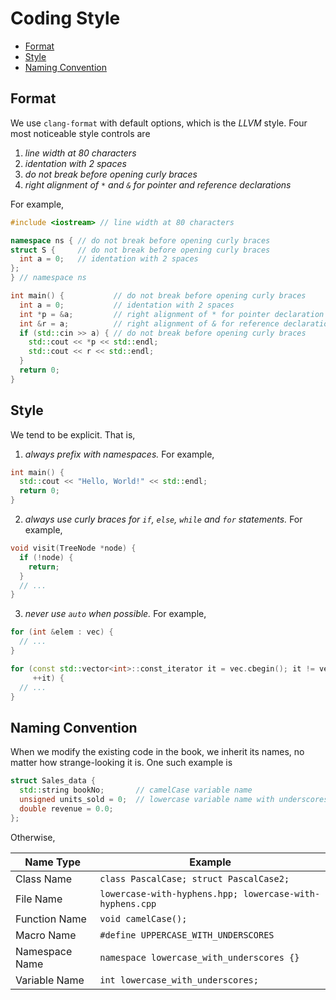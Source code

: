 # Coding Style

- [Format](#format)
- [Style](#style)
- [Naming Convention](#naming-convention)


## Format

We use `clang-format` with default options, which is the *LLVM* style. Four most noticeable style controls are

1. *line width at 80 characters*
2. *identation with 2 spaces*
3. *do not break before opening curly braces*
4. *right alignment of `*` and  `&` for pointer and reference declarations*

For example,

```c++
#include <iostream> // line width at 80 characters

namespace ns { // do not break before opening curly braces
struct S {     // do not break before opening curly braces
  int a = 0;   // identation with 2 spaces
};
} // namespace ns

int main() {           // do not break before opening curly braces
  int a = 0;           // identation with 2 spaces
  int *p = &a;         // right alignment of * for pointer declaration
  int &r = a;          // right alignment of & for reference declaration
  if (std::cin >> a) { // do not break before opening curly braces
    std::cout << *p << std::endl;
    std::cout << r << std::endl;
  }
  return 0;
}
```

## Style

We tend to be explicit. That is,

1. *always prefix with namespaces.* For example,

```c++
int main() {
  std::cout << "Hello, World!" << std::endl;
  return 0;
}
```

2. *always use curly braces for `if`, `else`, `while` and `for` statements.* For example,

```c++
void visit(TreeNode *node) {
  if (!node) {
    return;
  }
  // ...
}
```

3. *never use `auto` when possible.* For example,

```c++
for (int &elem : vec) {
  // ...
}

for (const std::vector<int>::const_iterator it = vec.cbegin(); it != vec.cend();
     ++it) {
  // ...
}
```

## Naming Convention

When we modify the existing code in the book, we inherit its names, no matter how strange-looking it is. One such example is

```c++
struct Sales_data {
  std::string bookNo;       // camelCase variable name
  unsigned units_sold = 0;  // lowercase variable name with underscores
  double revenue = 0.0;
};
```

Otherwise,

| Name Type      | Example                                                  |
| -------------- | -------------------------------------------------------- |
| Class Name     | `class PascalCase; struct PascalCase2;`                  |
| File Name      | `lowercase-with-hyphens.hpp; lowercase-with-hyphens.cpp` |
| Function Name  | `void camelCase();`                                      |
| Macro Name     | `#define UPPERCASE_WITH_UNDERSCORES`                     |
| Namespace Name | `namespace lowercase_with_underscores {}`                |
| Variable Name  | `int lowercase_with_underscores;`                        |
